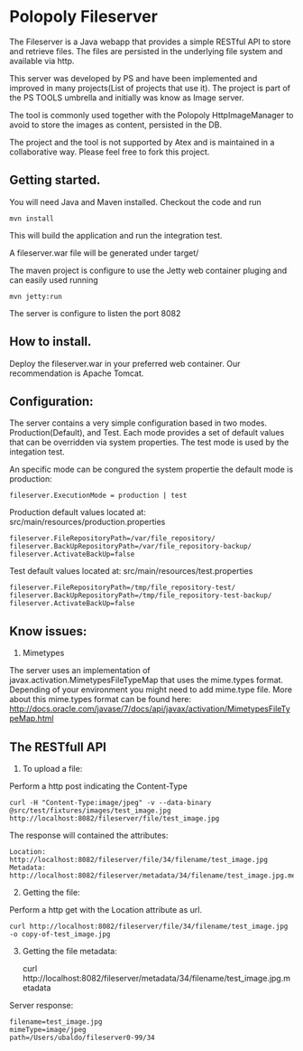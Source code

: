 Polopoly Fileserver
===================

The Fileserver is a Java webapp that provides a simple  RESTful API to store and retrieve files. The files are persisted in the underlying file system and available via http. 

This server was developed by PS  and have been implemented and improved in many projects(List of projects that use it). The project is part of the PS TOOLS umbrella and initially was know as Image server.

The tool is commonly used together with the Polopoly HttpImageManager to avoid to store the images as content, persisted in the DB.
<dl>
  <dt>The project and the tool is not supported by Atex and is maintained in a collaborative way. Please feel free to fork this project.</dt>
</dl>  


Getting started.
----------------
You will need Java and Maven installed. Checkout the code and run
    
    mvn install

This will build the application and run the integration test. 

A fileserver.war file  will be generated under target/

The maven project is configure to use the Jetty web container pluging and can easily used running 
    
    mvn jetty:run

The server is configure to listen the port 8082

How to install.
---------------

Deploy the fileserver.war in your preferred web container. Our recommendation is Apache Tomcat.

Configuration:
--------------

The server contains a very simple configuration based in two modes. Production(Default),  and Test. 
Each mode provides a set of default values that can be overridden via system properties. The test mode is used by the integation test.

An specific mode can be congured the system propertie the default mode is production:

    fileserver.ExecutionMode = production | test

Production default values located at: src/main/resources/production.properties

    fileserver.FileRepositoryPath=/var/file_repository/
    fileserver.BackUpRepositoryPath=/var/file_repository-backup/
    fileserver.ActivateBackUp=false
    
Test default values located at: src/main/resources/test.properties

    fileserver.FileRepositoryPath=/tmp/file_repository-test/
    fileserver.BackUpRepositoryPath=/tmp/file_repository-test-backup/
    fileserver.ActivateBackUp=false

Know issues:
------------

1. Mimetypes

The server uses an implementation of javax.activation.MimetypesFileTypeMap that uses the mime.types format. Depending of your environment you might need to add mime.type file.
More about this mime.types format can be found here:  http://docs.oracle.com/javase/7/docs/api/javax/activation/MimetypesFileTypeMap.html


The RESTfull API
----------------

1.  To upload a file:

  Perform a http post indicating the Content-Type

    curl -H "Content-Type:image/jpeg" -v --data-binary @src/test/fixtures/images/test_image.jpg http://localhost:8082/fileserver/file/test_image.jpg
 
  The response will contained the attributes:

    Location: http://localhost:8082/fileserver/file/34/filename/test_image.jpg
    Metadata: http://localhost:8082/fileserver/metadata/34/filename/test_image.jpg.metadata

2.  Getting the file:

  Perform a http get with the Location attribute as url.

    curl http://localhost:8082/fileserver/file/34/filename/test_image.jpg -o copy-of-test_image.jpg

3.  Getting the file metadata:

    curl http://localhost:8082/fileserver/metadata/34/filename/test_image.jpg.metadata

  Server response:

    filename=test_image.jpg
    mimeType=image/jpeg
    path=/Users/ubaldo/fileserver0-99/34
